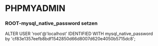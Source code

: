 # PHPMYADMIN

### ROOT-mysql_native_password setzen

ALTER USER 'root'@'localhost' IDENTIFIED WITH mysql_native_password by 'cf83e1357eefb8bdf1542850d66d8007d620e4050b5715dc8';
